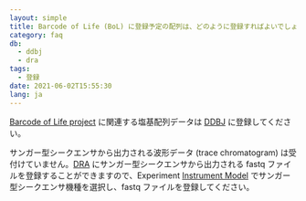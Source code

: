 ```yaml
---
layout: simple
title: Barcode of Life (BoL) に登録予定の配列は、どのように登録すればよいでしょうか？
category: faq
db:
  - ddbj
  - dra
tags: 
  - 登録
date: 2021-06-02T15:55:30
lang: ja
---
```


[Barcode of Life project](https://ibol.org/) に関連する塩基配列データは [DDBJ](/ddbj/index.html) に登録してください。   

サンガー型シークエンサから出力される波形データ (trace chromatogram) は受付けていません。[DRA](/dra/submission.html) にサンガー型シークエンサから出力される fastq ファイルを登録することができますので、Experiment [Instrument Model](/dra/metadata.html#Instrument) でサンガー型シークエンサ機種を選択し、fastq ファイルを登録してください。    
